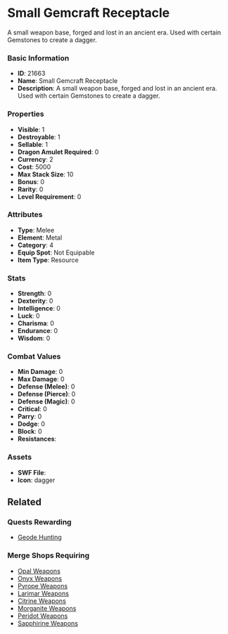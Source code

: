 # Small Gemcraft Receptacle

A small weapon base, forged and lost in an ancient era. Used with certain Gemstones to create a dagger.

### Basic Information

- **ID**: 21663
- **Name**: Small Gemcraft Receptacle
- **Description**: A small weapon base, forged and lost in an ancient era. Used with certain Gemstones to create a dagger.

### Properties

- **Visible**: 1
- **Destroyable**: 1
- **Sellable**: 1
- **Dragon Amulet Required**: 0
- **Currency**: 2
- **Cost**: 5000
- **Max Stack Size**: 10
- **Bonus**: 0
- **Rarity**: 0
- **Level Requirement**: 0

### Attributes

- **Type**: Melee
- **Element**: Metal
- **Category**: 4
- **Equip Spot**: Not Equipable
- **Item Type**: Resource

### Stats

- **Strength**: 0
- **Dexterity**: 0
- **Intelligence**: 0
- **Luck**: 0
- **Charisma**: 0
- **Endurance**: 0
- **Wisdom**: 0

### Combat Values

- **Min Damage**: 0
- **Max Damage**: 0
- **Defense (Melee)**: 0
- **Defense (Pierce)**: 0
- **Defense (Magic)**: 0
- **Critical**: 0
- **Parry**: 0
- **Dodge**: 0
- **Block**: 0
- **Resistances**: 

### Assets

- **SWF File**: 
- **Icon**: dagger

## Related

### Quests Rewarding

- [Geode Hunting](../quests/2071-geode-hunting.md)

### Merge Shops Requiring

- [Opal Weapons](../merge-shops/397-opal-weapons.md)
- [Onyx Weapons](../merge-shops/398-onyx-weapons.md)
- [Pyrope Weapons](../merge-shops/399-pyrope-weapons.md)
- [Larimar Weapons](../merge-shops/400-larimar-weapons.md)
- [Citrine Weapons](../merge-shops/401-citrine-weapons.md)
- [Morganite Weapons](../merge-shops/403-morganite-weapons.md)
- [Peridot Weapons](../merge-shops/404-peridot-weapons.md)
- [Sapphirine Weapons](../merge-shops/402-sapphirine-weapons.md)

